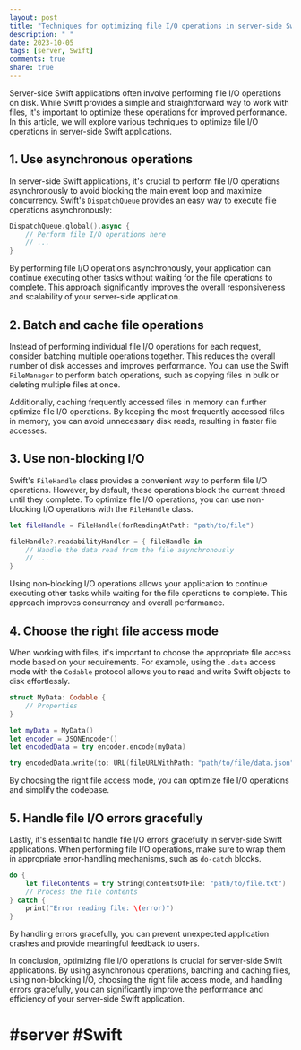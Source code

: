```yaml
---
layout: post
title: "Techniques for optimizing file I/O operations in server-side Swift applications"
description: " "
date: 2023-10-05
tags: [server, Swift]
comments: true
share: true
---
```


Server-side Swift applications often involve performing file I/O operations on disk. While Swift provides a simple and straightforward way to work with files, it's important to optimize these operations for improved performance. In this article, we will explore various techniques to optimize file I/O operations in server-side Swift applications.

## 1. Use asynchronous operations

In server-side Swift applications, it's crucial to perform file I/O operations asynchronously to avoid blocking the main event loop and maximize concurrency. Swift's `DispatchQueue` provides an easy way to execute file operations asynchronously:

```swift
DispatchQueue.global().async {
    // Perform file I/O operations here
    // ...
}
```

By performing file I/O operations asynchronously, your application can continue executing other tasks without waiting for the file operations to complete. This approach significantly improves the overall responsiveness and scalability of your server-side application.

## 2. Batch and cache file operations

Instead of performing individual file I/O operations for each request, consider batching multiple operations together. This reduces the overall number of disk accesses and improves performance. You can use the Swift `FileManager` to perform batch operations, such as copying files in bulk or deleting multiple files at once.

Additionally, caching frequently accessed files in memory can further optimize file I/O operations. By keeping the most frequently accessed files in memory, you can avoid unnecessary disk reads, resulting in faster file accesses.

## 3. Use non-blocking I/O

Swift's `FileHandle` class provides a convenient way to perform file I/O operations. However, by default, these operations block the current thread until they complete. To optimize file I/O operations, you can use non-blocking I/O operations with the `FileHandle` class.

```swift
let fileHandle = FileHandle(forReadingAtPath: "path/to/file")

fileHandle?.readabilityHandler = { fileHandle in
    // Handle the data read from the file asynchronously
    // ...
}
```

Using non-blocking I/O operations allows your application to continue executing other tasks while waiting for the file operations to complete. This approach improves concurrency and overall performance.

## 4. Choose the right file access mode

When working with files, it's important to choose the appropriate file access mode based on your requirements. For example, using the `.data` access mode with the `Codable` protocol allows you to read and write Swift objects to disk effortlessly.

```swift
struct MyData: Codable {
    // Properties
}

let myData = MyData()
let encoder = JSONEncoder()
let encodedData = try encoder.encode(myData)

try encodedData.write(to: URL(fileURLWithPath: "path/to/file/data.json"))
```

By choosing the right file access mode, you can optimize file I/O operations and simplify the codebase.

## 5. Handle file I/O errors gracefully

Lastly, it's essential to handle file I/O errors gracefully in server-side Swift applications. When performing file I/O operations, make sure to wrap them in appropriate error-handling mechanisms, such as `do-catch` blocks.

```swift
do {
    let fileContents = try String(contentsOfFile: "path/to/file.txt")
    // Process the file contents
} catch {
    print("Error reading file: \(error)")
}
```

By handling errors gracefully, you can prevent unexpected application crashes and provide meaningful feedback to users.

In conclusion, optimizing file I/O operations is crucial for server-side Swift applications. By using asynchronous operations, batching and caching files, using non-blocking I/O, choosing the right file access mode, and handling errors gracefully, you can significantly improve the performance and efficiency of your server-side Swift application.

# #server #Swift
